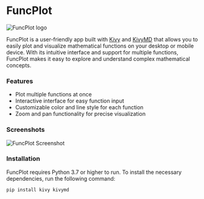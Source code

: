 # FuncPlot

![FuncPlot logo](https://i.imgur.com/a/abcdefghijklmnopqrstuvwxyz.png)

FuncPlot is a user-friendly app built with [Kivy](https://kivy.org/) and [KivyMD](https://kivymd.readthedocs.io/) that allows you to easily plot and visualize mathematical functions on your desktop or mobile device. With its intuitive interface and support for multiple functions, FuncPlot makes it easy to explore and understand complex mathematical concepts.

### Features
- Plot multiple functions at once
- Interactive interface for easy function input
- Customizable color and line style for each function
- Zoom and pan functionality for precise visualization

### Screenshots
![FuncPlot Screenshot](https://i.imgur.com/a/abcdefghijklmnopqrstuvwxyz.png)

### Installation
FuncPlot requires Python 3.7 or higher to run. To install the necessary dependencies, run the following command:
```bash
pip install kivy kivymd
